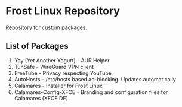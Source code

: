# Frost Linux Repository


Repository for custom packages. 

## List of Packages

1. Yay (Yet Another Yogurt) - AUR Helper
2. TunSafe - WireGuard VPN client
3. FreeTube - Privacy respecting YouTube
4. AutoHosts - /etc/hosts based ad-blocking. Updates automatically 
5. Calamares - Installer for Frost Linux
6. Calamares-Config-XFCE - Branding and configuration files for Calamares (XFCE DE)
